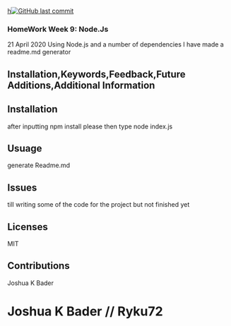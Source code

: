 
[h![GitHub last commit](https://img.shields.io/github/last-commit/Ryku72/HomeWorkW9?style=for-the-badge)](https://github.com/Ryku72/HomeWorkW9)
### HomeWork Week 9: Node.Js 
21 April 2020
Using Node.js and a number of dependencies I have made a readme.md generator
  
## Installation,Keywords,Feedback,Future Additions,Additional Information

## Installation
after inputting npm install please then type node index.js

## Usuage
generate Readme.md 

## Issues
till writing some of the code for the project but not finished yet



## Licenses
MIT

## Contributions
Joshua K Bader

# Joshua K Bader // Ryku72

      